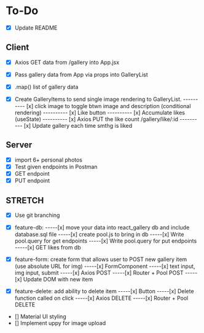 # To-Do

- [x] Update README 

## Client
- [x] Axios GET data from /gallery into App.jsx
- [x] Pass gallery data from App via props into GalleryList
- [x] .map() list of gallery data
- [x] Create GalleryItems to send single image rendering to GalleryList.
---------- [x] click image to toggle btwn image and description (conditional rendering)
---------- [x] Like button
---------- [x] Accumulate likes (useState)
---------- [x] Axios PUT the like count /gallery/like/:id
---------- [x] Update gallery each time smthg is liked


## Server
- [x] import 6+ personal photos
- [x] Test given endpoints in Postman
- [x] GET endpoint
- [x] PUT endpoint

## STRETCH
- [x] Use git branching
- [x] feature-db: 
-----[x] move your data into react_gallery db and include database.sql file
-----[x] create pool.js to bring in db
-----[x] Write pool.query for get endpoints
-----[x] Write pool.query for put endpoints
-----[x] GET likes from db

- [x] feature-form: create form that allows user to POST new gallery item (use absolute URL for img) 
-----[x] FormComponent
-----[x] text input, img input, submit
-----[x] Axios POST
-----[x] Router + Pool POST
-----[x] Update DOM with new item

- [x] feature-delete: add ability to delete item 
-----[x] Button
-----[x] Delete function called on click
-----[x] Axios DELETE
-----[x] Router + Pool DELETE

- [] Material UI styling
- [] Implement uppy for image upload
